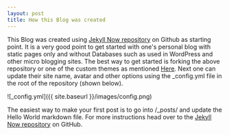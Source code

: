 ```yaml
---
layout: post
title: How this Blog was created
---
```


This Blog was created using [Jekyll Now repository](https://github.com/barryclark/jekyll-now) on Github as starting point. It is a very good point to get started with one's personal blog with static pages only and without Databases such as used in WordPress and other micro blogging sites.
The best way to get started is forking the above repository or one of the custom themes as mentioned [Here](https://github.com/barryclark/jekyll-now#other-forkable-themes). Next one can update their site name, avatar and other options using the _config.yml file in the root of the repository (shown below).

![_config.yml]({{ site.baseurl }}/images/config.png)

The easiest way to make your first post is to go into /_posts/ and update the Hello World markdown file. For more instructions head over to the [Jekyll Now repository](https://github.com/barryclark/jekyll-now) on GitHub.
